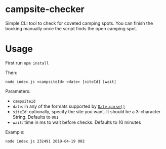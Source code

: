 # campsite-checker
Simple CLI tool to check for coveted camping spots. You can finish the booking manually once the script finds the open camping spot.

# Usage

First run `npm install`

Then:

`node index.js <campsiteId> <date> [siteId] [wait]`

Parameters:

- `campsiteId`
- `date`: in any of the formats supported by [`Date.parse()`](https://developer.mozilla.org/en-US/docs/Web/JavaScript/Reference/Global_Objects/Date/parse)
- `siteId`: optionally, specify the site you want. It should be a 3-character String. Defaults to `001`
- `wait`: time in ms to wait before checks. Defaults to 10 minutes

Example:

`node index.js 232491 2019-04-19 002`